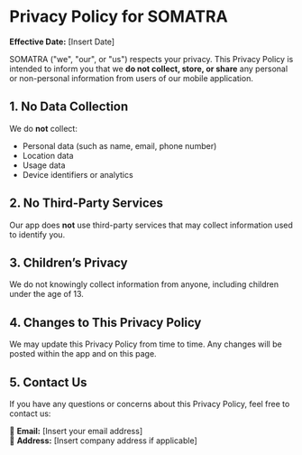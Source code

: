 # Privacy Policy for SOMATRA

**Effective Date:** [Insert Date]

SOMATRA ("we", "our", or "us") respects your privacy. This Privacy Policy is intended to inform you that we **do not collect, store, or share** any personal or non-personal information from users of our mobile application.

## 1. No Data Collection

We do **not** collect:
- Personal data (such as name, email, phone number)
- Location data
- Usage data
- Device identifiers or analytics

## 2. No Third-Party Services

Our app does **not** use third-party services that may collect information used to identify you.

## 3. Children’s Privacy

We do not knowingly collect information from anyone, including children under the age of 13.

## 4. Changes to This Privacy Policy

We may update this Privacy Policy from time to time. Any changes will be posted within the app and on this page.

## 5. Contact Us

If you have any questions or concerns about this Privacy Policy, feel free to contact us:

📧 **Email:** [Insert your email address]  
📍 **Address:** [Insert company address if applicable]
